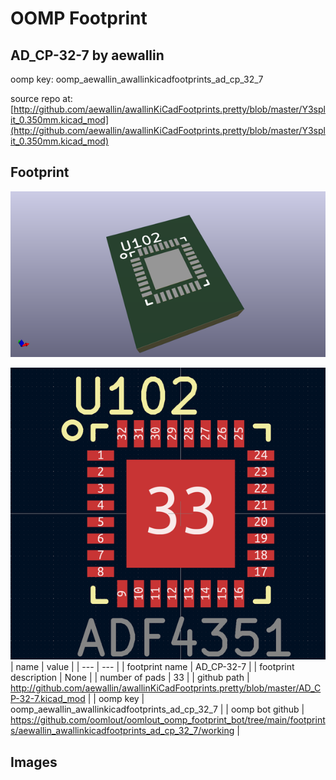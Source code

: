 # OOMP Footprint  
## AD_CP-32-7  by aewallin  
  
oomp key: oomp_aewallin_awallinkicadfootprints_ad_cp_32_7  
  
source repo at: [http://github.com/aewallin/awallinKiCadFootprints.pretty/blob/master/Y3split_0.350mm.kicad_mod](http://github.com/aewallin/awallinKiCadFootprints.pretty/blob/master/Y3split_0.350mm.kicad_mod)  
## Footprint  
  
[![working_kicad_pcb_3d.png](working_kicad_pcb_3d_600.png)](working_kicad_pcb_3d.png)  
  
[![working.png](working_600.png)](working.png)  
| name | value | 
| --- | --- | 
| footprint name | AD_CP-32-7 | 
| footprint description | None | 
| number of pads | 33 | 
| github path | http://github.com/aewallin/awallinKiCadFootprints.pretty/blob/master/AD_CP-32-7.kicad_mod | 
| oomp key | oomp_aewallin_awallinkicadfootprints_ad_cp_32_7 | 
| oomp bot github | https://github.com/oomlout/oomlout_oomp_footprint_bot/tree/main/footprints/aewallin_awallinkicadfootprints_ad_cp_32_7/working | 
## Images  
